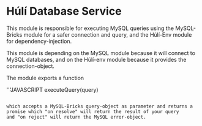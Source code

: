 # Húlí Database Service

This module is responsible for executing MySQL queries using the MySQL-Bricks module for a safer connection and query, and the Húlí-Env module for dependency-injection.

This module is depending on the MySQL module because it will connect to MySQL databases, and on the Húlí-env module because it provides the connection-object.

The module exports a function

'''JAVASCRIPT
executeQuery(query)
```

which accepts a MySQL-Bricks query-object as parameter and returns a promise which "on resolve" will return the result of your query
and "on reject" will return the MySQL error-object.
